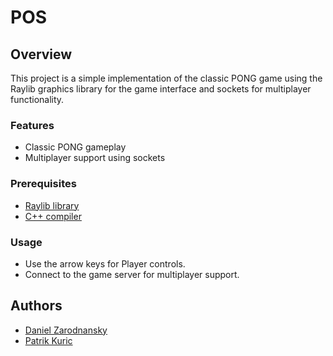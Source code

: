 # POS
## Overview

This project is a simple implementation of the classic PONG game using the Raylib graphics library for the game interface and sockets for multiplayer functionality.

### Features

- Classic PONG gameplay
- Multiplayer support using sockets

### Prerequisites

- [Raylib library](https://www.raylib.com/)
- [C++ compiler](https://www.jetbrains.com/clion/)

### Usage

- Use the arrow keys for Player controls.
- Connect to the game server for multiplayer support.
## Authors

- [Daniel Zarodnansky](https://github.com/WhyAreYouWeak)
- [Patrik Kuric](https://github.com/patrikkuric)
